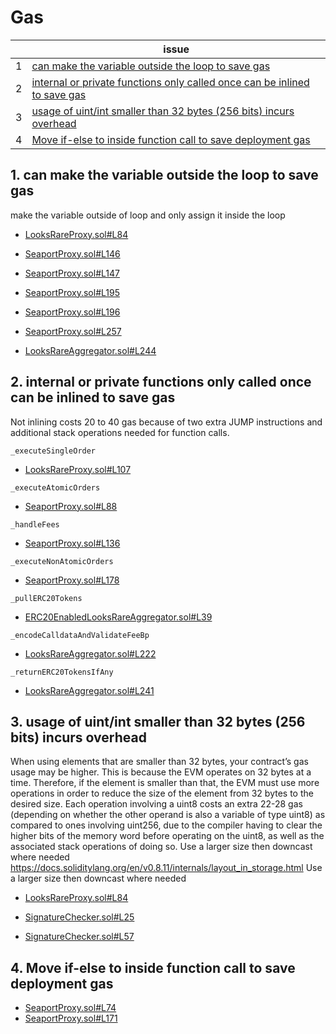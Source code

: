 
# Gas


| | issue |
| ----------- | ----------- |
| 1 | [can make the variable outside the loop to save gas](#1-can-make-the-variable-outside-the-loop-to-save-gas) |
| 2 | [internal or private functions only called once can be inlined to save gas](#2-internal-or-private-functions-only-called-once-can-be-inlined-to-save-gas) |
| 3 | [usage of uint/int smaller than 32 bytes (256 bits) incurs overhead](#3-usage-of-uintint-smaller-than-32-bytes-256-bits-incurs-overhead) |
| 4 | [Move if-else to inside function call to save deployment gas](#4-move-if-else-to-inside-function-call-to-save-deployment-gas) |

## 1. can make the variable outside the loop to save gas

make the variable outside of loop and only assign it inside the loop

- [LooksRareProxy.sol#L84](https://github.com/code-423n4/2022-11-looksrare/blob/main/contracts/proxies/LooksRareProxy.sol#L84)

- [SeaportProxy.sol#L146](https://github.com/code-423n4/2022-11-looksrare/blob/main/contracts/proxies/SeaportProxy.sol#L146)
- [SeaportProxy.sol#L147](https://github.com/code-423n4/2022-11-looksrare/blob/main/contracts/proxies/SeaportProxy.sol#L147)
- [SeaportProxy.sol#L195](https://github.com/code-423n4/2022-11-looksrare/blob/main/contracts/proxies/SeaportProxy.sol#L195)
- [SeaportProxy.sol#L196](https://github.com/code-423n4/2022-11-looksrare/blob/main/contracts/proxies/SeaportProxy.sol#L196)
- [SeaportProxy.sol#L257](https://github.com/code-423n4/2022-11-looksrare/blob/main/contracts/proxies/SeaportProxy.sol#L257)

- [LooksRareAggregator.sol#L244](https://github.com/code-423n4/2022-11-looksrare/blob/main/contracts/LooksRareAggregator.sol#L244)


## 2. internal or private functions only called once can be inlined to save gas

Not inlining costs 20 to 40 gas because of two extra JUMP instructions and additional stack operations needed for function calls.

`_executeSingleOrder`
- [LooksRareProxy.sol#L107](https://github.com/code-423n4/2022-11-looksrare/blob/main/contracts/proxies/LooksRareProxy.sol#L107)

`_executeAtomicOrders`
- [SeaportProxy.sol#L88](https://github.com/code-423n4/2022-11-looksrare/blob/main/contracts/proxies/SeaportProxy.sol#L88)

`_handleFees`
- [SeaportProxy.sol#L136](https://github.com/code-423n4/2022-11-looksrare/blob/main/contracts/proxies/SeaportProxy.sol#L136)

`_executeNonAtomicOrders`
- [SeaportProxy.sol#L178](https://github.com/code-423n4/2022-11-looksrare/blob/main/contracts/proxies/SeaportProxy.sol#L178)

`_pullERC20Tokens`
- [ERC20EnabledLooksRareAggregator.sol#L39](https://github.com/code-423n4/2022-11-looksrare/blob/main/contracts/ERC20EnabledLooksRareAggregator.sol#L39)

`_encodeCalldataAndValidateFeeBp`
- [LooksRareAggregator.sol#L222](https://github.com/code-423n4/2022-11-looksrare/blob/main/contracts/LooksRareAggregator.sol#L222)

`_returnERC20TokensIfAny`
- [LooksRareAggregator.sol#L241](https://github.com/code-423n4/2022-11-looksrare/blob/main/contracts/LooksRareAggregator.sol#L241)


## 3. usage of uint/int smaller than 32 bytes (256 bits) incurs overhead

When using elements that are smaller than 32 bytes, your contract’s gas usage may be higher. This is because the EVM operates on 32 bytes at a time. Therefore, if the element is smaller than that, the EVM must use more operations in order to reduce the size of the element from 32 bytes to the desired size.
Each operation involving a uint8 costs an extra 22-28 gas (depending on whether the other operand is also a variable of type uint8) as compared to ones involving uint256, due to the compiler having to clear the higher bits of the memory word before operating on the uint8, as well as the associated stack operations of doing so. Use a larger size then downcast where needed
https://docs.soliditylang.org/en/v0.8.11/internals/layout_in_storage.html Use a larger size then downcast where needed

- [LooksRareProxy.sol#L84](https://github.com/code-423n4/2022-11-looksrare/blob/main/contracts/proxies/LooksRareProxy.sol#L84)

- [SignatureChecker.sol#L25](https://github.com/code-423n4/2022-11-looksrare/blob/main/contracts/SignatureChecker.sol#L25)
- [SignatureChecker.sol#L57](https://github.com/code-423n4/2022-11-looksrare/blob/main/contracts/SignatureChecker.sol#L57)


## 4. Move if-else to inside function call to save deployment gas

- [SeaportProxy.sol#L74](https://github.com/code-423n4/2022-11-looksrare/blob/main/contracts/proxies/SeaportProxy.sol#L74)
- [SeaportProxy.sol#L171](https://github.com/code-423n4/2022-11-looksrare/blob/main/contracts/proxies/SeaportProxy.sol#L171)
